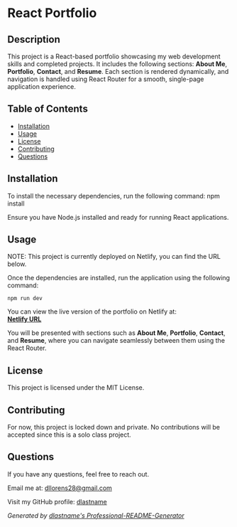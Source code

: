 # React Portfolio

## Description

This project is a React-based portfolio showcasing my web development skills and completed projects. It includes the following sections: **About Me**, **Portfolio**, **Contact**, and **Resume**. Each section is rendered dynamically, and navigation is handled using React Router for a smooth, single-page application experience.

## Table of Contents

- [Installation](#installation)
- [Usage](#usage)
- [License](#license)
- [Contributing](#contributing)
- [Questions](#questions)

## Installation

To install the necessary dependencies, run the following command: 
    npm install

Ensure you have Node.js installed and ready for running React applications.

## Usage

NOTE: This project is currently deployed on Netlify, you can find the URL below. 

Once the dependencies are installed, run the application using the following command:

    npm run dev

You can view the live version of the portfolio on Netlify at:  
**[Netlify URL](https://react-portfolio-dlastname.netlify.app/)** 

You will be presented with sections such as **About Me**, **Portfolio**, **Contact**, and **Resume**, where you can navigate seamlessly between them using the React Router.

## License

This project is licensed under the MIT License.

## Contributing

For now, this project is locked down and private. No contributions will be accepted since this is a solo class project.

## Questions

If you have any questions, feel free to reach out.

Email me at: [dllorens28@gmail.com](mailto:dllorens28@gmail.com)

Visit my GitHub profile: [dlastname](https://github.com/dlastname)

*Generated by [dlastname's Professional-README-Generator](https://github.com/dlastname/Professional-README-Generator)*
